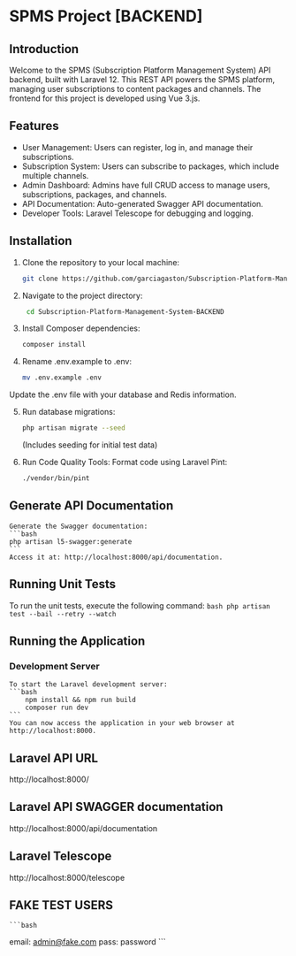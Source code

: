 # SPMS Project [BACKEND]

## Introduction
Welcome to the SPMS (Subscription Platform Management System) API backend, built with Laravel 12. This REST API powers the SPMS platform, managing user subscriptions to content packages and channels. The frontend for this project is developed using Vue 3.js.

## Features
- User Management: Users can register, log in, and manage their subscriptions.
- Subscription System: Users can subscribe to packages, which include multiple channels.
- Admin Dashboard: Admins have full CRUD access to manage users, subscriptions, packages, and channels.
- API Documentation: Auto-generated Swagger API documentation.
- Developer Tools: Laravel Telescope for debugging and logging.

## Installation

1. Clone the repository to your local machine:
   ```bash
   git clone https://github.com/garciagaston/Subscription-Platform-Management-System-BACKEND.git
   ```
2. Navigate to the project directory:
   ```bash
    cd Subscription-Platform-Management-System-BACKEND
    ```
3. Install Composer dependencies:
    ```bash
    composer install
    ```
4. Rename .env.example to .env:
    ```bash
    mv .env.example .env
    ```
Update the .env file with your database and Redis information.

5. Run database migrations:
    ```bash
    php artisan migrate --seed
    ```
    (Includes seeding for initial test data)

6. Run Code Quality Tools:
    Format code using Laravel Pint:
    ```bash
    ./vendor/bin/pint
    ```

## Generate API Documentation
    Generate the Swagger documentation:
    ```bash
    php artisan l5-swagger:generate
    ```
    Access it at: http://localhost:8000/api/documentation.

## Running Unit Tests
To run the unit tests, execute the following command:
    ```bash
    php artisan test --bail --retry --watch
    ```

## Running the Application
### Development Server

    To start the Laravel development server:
    ```bash
        npm install && npm run build
        composer run dev
    ```
    You can now access the application in your web browser at http://localhost:8000.

## Laravel API URL
http://localhost:8000/

## Laravel API SWAGGER documentation
http://localhost:8000/api/documentation

## Laravel Telescope
http://localhost:8000/telescope

## FAKE TEST USERS
    ```bash
email: admin@fake.com
pass: password
    ```
